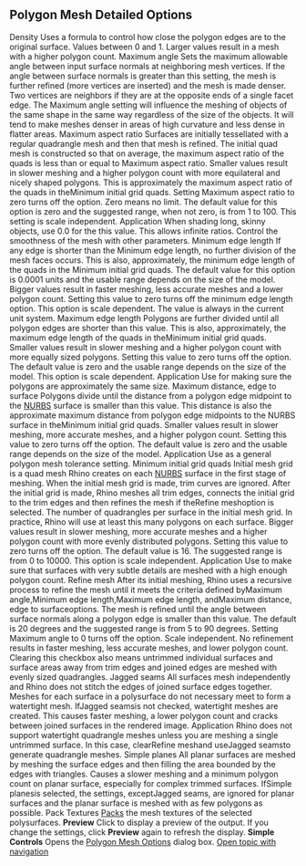 ---
---


## Polygon Mesh Detailed Options
Density
Uses a formula to control how close the polygon edges are to the original surface. Values between 0 and 1. Larger values result in a mesh with a higher polygon count.
Maximum angle
Sets the maximum allowable angle between input surface normals at neighboring mesh vertices. If the angle between surface normals is greater than this setting, the mesh is further refined (more vertices are inserted) and the mesh is made denser. Two vertices are neighbors if they are at the opposite ends of a single facet edge.
The Maximum angle setting will influence the meshing of objects of the same shape in the same way regardless of the size of the objects. It will tend to make meshes denser in areas of high curvature and less dense in flatter areas.
Maximum aspect ratio
Surfaces are initially tessellated with a regular quadrangle mesh and then that mesh is refined. The initial quad mesh is constructed so that on average, the maximum aspect ratio of the quads is less than or equal to Maximum aspect ratio.
Smaller values result in slower meshing and a higher polygon count with more equilateral and nicely shaped polygons. This is approximately the maximum aspect ratio of the quads in theMinimum initial grid quads. Setting Maximum aspect ratio to zero turns off the option. Zero means no limit.
The default value for this option is zero and the suggested range, when not zero, is from 1 to 100.
This setting is scale independent.
Application
When shading long, skinny objects, use 0.0 for the this value. This allows infinite ratios. Control the smoothness of the mesh with other parameters.
Minimum edge length
If any edge is shorter than the Minimum edge length, no further division of the mesh faces occurs. This is also, approximately, the minimum edge length of the quads in the Minimum initial grid quads.
The default value for this option is 0.0001 units and the usable range depends on the size of the model. Bigger values result in faster meshing, less accurate meshes and a lower polygon count. Setting this value to zero turns off the minimum edge length option.
This option is scale dependent.
The value is always in the current unit system.
Maximum edge length
Polygons are further divided until all polygon edges are shorter than this value. This is also, approximately, the maximum edge length of the quads in theMinimum initial grid quads.
Smaller values result in slower meshing and a higher polygon count with more equally sized polygons. Setting this value to zero turns off the option.
The default value is zero and the usable range depends on the size of the model.
This option is scale dependent.
Application
Use for making sure the polygons are approximately the same size.
Maximum distance, edge to surface
Polygons divide until the distance from a polygon edge midpoint to the [NURBS](http://www.rhino3d.com/nurbs) surface is smaller than this value. This distance is also the approximate maximum distance from polygon edge midpoints to the NURBS surface in theMinimum initial grid quads.
Smaller values result in slower meshing, more accurate meshes, and a higher polygon count. Setting this value to zero turns off the option.
The default value is zero and the usable range depends on the size of the model.
Application
Use as a general polygon mesh tolerance setting.
Minimum initial grid quads
Initial mesh grid is a quad mesh Rhino creates on each [NURBS](http://www.rhino3d.com/nurbs) surface in the first stage of meshing. When the initial mesh grid is made, trim curves are ignored. After the initial grid is made, Rhino meshes all trim edges, connects the initial grid to the trim edges and then refines the mesh if theRefine meshoption is selected.
The number of quadrangles per surface in the initial mesh grid. In practice, Rhino will use at least this many polygons on each surface.
Bigger values result in slower meshing, more accurate meshes and a higher polygon count with more evenly distributed polygons. Setting this value to zero turns off the option.
The default value is 16. The suggested range is from 0 to 10000.
This option is scale independent.
Application
Use to make sure that surfaces with very subtle details are meshed with a high enough polygon count.
Refine mesh
After its initial meshing, Rhino uses a recursive process to refine the mesh until it meets the criteria defined byMaximum angle,Minimum edge length,Maximum edge length, andMaximum distance, edge to surfaceoptions.
The mesh is refined until the angle between surface normals along a polygon edge is smaller than this value. The default is 20 degrees and the suggested range is from 5 to 90 degrees. Setting Maximum angle to 0 turns off the option. Scale independent.
No refinement results in faster meshing, less accurate meshes, and lower polygon count. Clearing this checkbox also means untrimmed individual surfaces and surface areas away from trim edges and joined edges are meshed with evenly sized quadrangles.
Jagged seams
All surfaces mesh independently and Rhino does not stitch the edges of joined surface edges together. Meshes for each surface in a polysurface do not necessary meet to form a watertight mesh.
IfJagged seamsis not checked, watertight meshes are created.
This causes faster meshing, a lower polygon count and cracks between joined surfaces in the rendered image.
Application
Rhino does not support watertight quadrangle meshes unless you are meshing a single untrimmed surface. In this case, clearRefine meshand useJagged seamsto generate quadrangle meshes.
Simple planes
All planar surfaces are meshed by meshing the surface edges and then filling the area bounded by the edges with triangles.
Causes a slower meshing and a minimum polygon count on planar surface, especially for complex trimmed surfaces.
IfSimple planesis selected, the settings, exceptJagged seams, are ignored for planar surfaces and the planar surface is meshed with as few polygons as possible.
Pack Textures
 [Packs](packtextures.html) the mesh textures of the selected polysurfaces.
 **Preview** 
Click to display a preview of the output. If you change the settings, click **Preview** again to refresh the display.
 **Simple Controls** 
Opens the [Polygon Mesh Options](polygon-mesh-simple-options.html) dialog box.
 [Open topic with navigation](polygon-mesh-detailed-options.html) 

